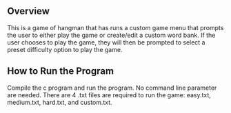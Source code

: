 ## Overview
This is a game of hangman that has runs a custom game menu that prompts the user to either play the game or create/edit a custom word bank. If the user chooses to play the game, they will then be prompted to select a preset difficulty option to play the game.

## How to Run the Program
Compile the c program and run the program. No command line parameter are needed. There are 4 .txt files are required to run the game: easy.txt, medium.txt, hard.txt, and custom.txt. 
